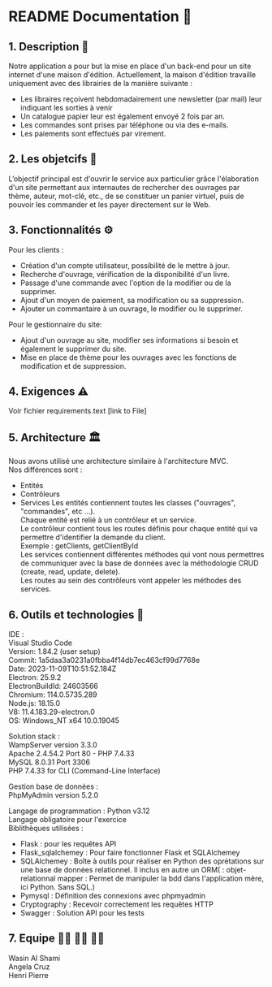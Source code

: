 # README Documentation :wave:

 ## 1. Description :notebook_with_decorative_cover:

Notre application a pour but la mise en place d'un back-end pour un site internet d'une maison d'édition. Actuellement, la maison d'édition travaille uniquement avec des librairies de la manière suivante :
- Les libraires reçoivent hebdomadairement une newsletter (par mail) leur indiquant les sorties à venir
- Un catalogue papier leur est également envoyé 2 fois par an.
- Les commandes sont prises par téléphone ou via des e-mails.
- Les paiements sont effectués par virement.

 ## 2. Les objetcifs :dart:

L’objectif principal est d'ouvrir le service aux particulier grâce l'élaboration d'un site permettant aux internautes de rechercher des ouvrages par thème, auteur, mot-clé, etc., de se constituer un panier virtuel, puis de pouvoir les commander et les payer directement sur le Web.

## 3. Fonctionnalités :gear:
Pour les clients : 
- Création d'un compte utilisateur, possibilité de le mettre à jour. 
- Recherche d'ouvrage, vérification de la disponibilité d'un livre. 
- Passage d'une commande avec l'option de la modifier ou de la supprimer.
- Ajout d'un moyen de paiement, sa modification ou sa suppression.
- Ajouter un commantaire à un ouvrage, le modifier ou le supprimer.
    
Pour le gestionnaire du site:
- Ajout d'un ouvrage au site, modifier ses informations si besoin et également le supprimer du site.
- Mise en place de thème pour les ouvrages avec les fonctions de modification et de suppression.

## 4. Exigences :warning:

Voir fichier requirements.text [link to File]

## 5. Architecture :classical_building:
Nous avons utilisé une architecture similaire à l'architecture MVC.  
Nos différences sont :  
- Entités
- Contrôleurs
- Services
Les entités contiennent toutes les classes ("ouvrages", "commandes", etc ...).  
Chaque entité est relié à un contrôleur et un service.  
Le contrôleur contient tous les routes définis pour chaque entité qui va permettre d'identifier la demande du client.  
Exemple : getClients, getClientById  
Les services contiennent différentes méthodes qui vont nous permettres de communiquer avec la base de données avec la méthodologie CRUD (create, read, update, delete).  
Les routes au sein des contrôleurs vont appeler les méthodes des services.  

## 6. Outils et technologies :test_tube:

IDE :   
Visual Studio Code  
Version: 1.84.2 (user setup)  
Commit: 1a5daa3a0231a0fbba4f14db7ec463cf99d7768e  
Date: 2023-11-09T10:51:52.184Z  
Electron: 25.9.2  
ElectronBuildId: 24603566  
Chromium: 114.0.5735.289  
Node.js: 18.15.0  
V8: 11.4.183.29-electron.0  
OS: Windows_NT x64 10.0.19045  

Solution stack :   
WampServer version 3.3.0   
Apache 2.4.54.2 Port 80 - PHP 7.4.33  
MySQL 8.0.31 Port 3306  
PHP 7.4.33 for CLI (Command-Line Interface)  

Gestion base de données :  
PhpMyAdmin version 5.2.0  

Langage de programmation : Python v3.12  
Langage obligatoire pour l'exercice  
Biblithèques utilisées :   
- Flask : pour les requêtes API
- Flask_sqlalchemey : Pour faire fonctionner Flask et SQLAlchemey
- SQLAlchemey : Boîte à outils pour réaliser en Python des oprétations sur une base de données relationnel. Il inclus en autre un ORM( : objet-relationnal mapper : Permet de manipuler la bdd dans l'application mère, ici Python. Sans SQL.)
- Pymysql : Définition des connexions avec phpmyadmin
- Cryptography : Recevoir correctement les requêtes HTTP
- Swagger : Solution API pour les tests

## 7. Equipe :raising_hand_man: :ok_woman: :man_shrugging:

Wasin Al Shami    
Angela Cruz   
Henri Pierre    










